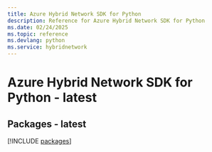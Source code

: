 ```yaml
---
title: Azure Hybrid Network SDK for Python
description: Reference for Azure Hybrid Network SDK for Python
ms.date: 02/24/2025
ms.topic: reference
ms.devlang: python
ms.service: hybridnetwork
---
```

# Azure Hybrid Network SDK for Python - latest
## Packages - latest
[!INCLUDE [packages](hybrid-network-index.md)]
